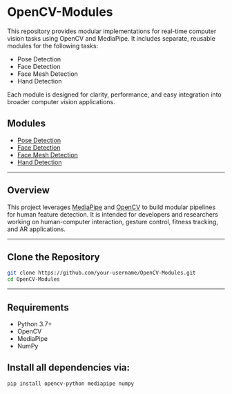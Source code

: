 # OpenCV-Modules

This repository provides modular implementations for real-time computer vision tasks using OpenCV and MediaPipe. It includes separate, reusable modules for the following tasks:

- Pose Detection
- Face Detection
- Face Mesh Detection
- Hand Detection

Each module is designed for clarity, performance, and easy integration into broader computer vision applications.

## Modules

  - [Pose Detection](#poseDetection.py)
  - [Face Detection](#face-detection.py)
  - [Face Mesh Detection](#faceMeshDetection.py)
  - [Hand Detection](#hand-detection.py)
    
---

## Overview

This project leverages [MediaPipe](https://mediapipe.dev/) and [OpenCV](https://opencv.org/) to build modular pipelines for human feature detection. It is intended for developers and researchers working on human-computer interaction, gesture control, fitness tracking, and AR applications.

---

## Clone the Repository

```bash
git clone https://github.com/your-username/OpenCV-Modules.git
cd OpenCV-Modules
```

---

##  Requirements
  - Python 3.7+
  - OpenCV
  - MediaPipe
  - NumPy

## Install all dependencies via:

```bash
pip install opencv-python mediapipe numpy
```

